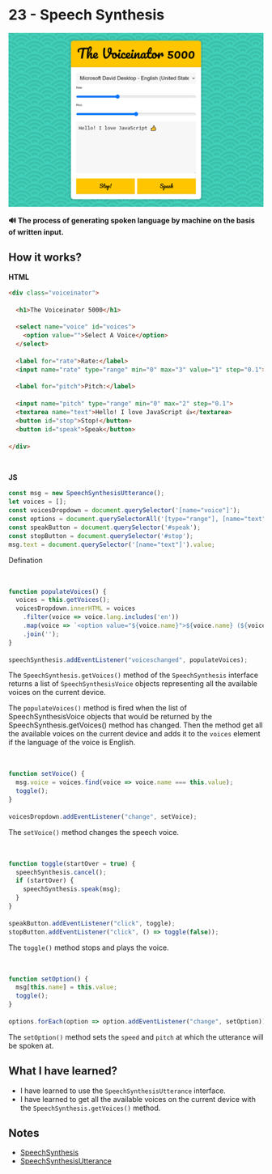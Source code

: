 # 23 - Speech Synthesis

![](https://github.com/erhanersoz/JavaScript30/blob/master/Screenshots/demo_23.png?raw=true)

**:loud_sound: The process of generating spoken language by machine on the basis of written input.**

## How it works?

**HTML**

```html
<div class="voiceinator">

  <h1>The Voiceinator 5000</h1>

  <select name="voice" id="voices">
    <option value="">Select A Voice</option>
  </select>

  <label for="rate">Rate:</label>
  <input name="rate" type="range" min="0" max="3" value="1" step="0.1">

  <label for="pitch">Pitch:</label>

  <input name="pitch" type="range" min="0" max="2" step="0.1">
  <textarea name="text">Hello! I love JavaScript 👍</textarea>
  <button id="stop">Stop!</button>
  <button id="speak">Speak</button>

</div>
```

<br/>

**JS**

```js
const msg = new SpeechSynthesisUtterance();
let voices = [];
const voicesDropdown = document.querySelector('[name="voice"]');
const options = document.querySelectorAll('[type="range"], [name="text"]');
const speakButton = document.querySelector('#speak');
const stopButton = document.querySelector('#stop');
msg.text = document.querySelector('[name="text"]').value;
```
Defination

<br/>

```js
function populateVoices() {
  voices = this.getVoices();
  voicesDropdown.innerHTML = voices
    .filter(voice => voice.lang.includes('en'))
    .map(voice => `<option value="${voice.name}">${voice.name} (${voice.lang})</option>`)
    .join('');
}

speechSynthesis.addEventListener("voiceschanged", populateVoices);
```
The `SpeechSynthesis.getVoices()` method of the `SpeechSynthesis` interface returns a list of `SpeechSynthesisVoice` objects representing all the available voices on the current device.

The `populateVoices()` method is fired when the list of SpeechSynthesisVoice objects that would be returned by the SpeechSynthesis.getVoices() method has changed. Then the method get all the available voices on the current device and adds it to the `voices` element if the language of the voice is English.

<br/>

```js
function setVoice() {
  msg.voice = voices.find(voice => voice.name === this.value);
  toggle();
}

voicesDropdown.addEventListener("change", setVoice);
```
The `setVoice()` method changes the speech voice.

<br/>

```js
function toggle(startOver = true) {
  speechSynthesis.cancel();
  if (startOver) {
    speechSynthesis.speak(msg);
  }
}

speakButton.addEventListener("click", toggle);
stopButton.addEventListener("click", () => toggle(false));
```
The `toggle()` method stops and plays the voice.

<br/>

```js
function setOption() {
  msg[this.name] = this.value;
  toggle();
}

options.forEach(option => option.addEventListener("change", setOption));
```
The `setOption()` method sets the `speed` and `pitch` at which the utterance will be spoken at.


## What I have learned?

- I have learned to use the `SpeechSynthesisUtterance` interface.
- I have learned to get all the available voices on the current device with the `SpeechSynthesis.getVoices()` method.


## Notes

- [SpeechSynthesis](https://developer.mozilla.org/en-US/docs/Web/API/SpeechSynthesis)
- [SpeechSynthesisUtterance](https://developer.mozilla.org/en-US/docs/Web/API/SpeechSynthesisUtterance)
